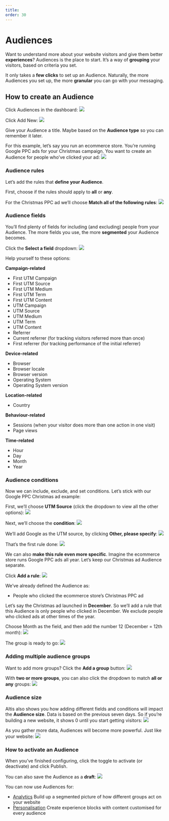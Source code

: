 ```yaml
---
title:
order: 30
---
```


# Audiences

Want to understand more about your website visitors and give them better **experiences**? Audiences is the place to start. It’s a way of **grouping** your visitors, based on criteria you set. 

It only takes a **few clicks** to set up an Audience. Naturally, the more Audiences you set up, the more **granular** you can go with your messaging.

## How to create an Audience

Click Audiences in the dashboard:
![](../assets/audiences-image8.png)

Click Add New:
![](../assets/audiences-image1.png)

Give your Audience a title. Maybe based on the **Audience type** so you can remember it later. 

For this example, let’s say you run an ecommerce store. You’re running Google PPC ads for your Christmas campaign. You want to create an Audience for people who’ve clicked your ad:
![](../assets/audiences-image7.png)

### Audience rules

Let’s add the rules that **define your Audience**. 

First, choose if the rules should apply to **all** or **any**. 

For the Christmas PPC ad we’ll choose **Match all of the following rules**:
![](../assets/audiences-image14.png)

### Audience fields

You’ll find plenty of fields for including (and excluding) people from your Audience. The more fields you use, the more **segmented** your Audience becomes.

Click the **Select a field** dropdown:
![](../assets/audiences-image4.png)

Help yourself to these options:

**Campaign-related**
- First UTM Campaign
- First UTM Source
- First UTM Medium
- First UTM Term
- First UTM Content
- UTM Campaign
- UTM Source
- UTM Medium
- UTM Term
- UTM Content
- Referrer
- Current referrer (for tracking visitors referred more than once)
- First referrer (for tracking performance of the initial referrer)

**Device-related**
- Browser
- Browser locale
- Browser version
- Operating System
- Operating System version

**Location-related**

- Country

**Behaviour-related**

- Sessions (when your visitor does more than one action in one visit)
- Page views 

**Time-related**

- Hour
- Day
- Month
- Year

### Audience conditions

Now we can include, exclude, and set conditions. Let’s stick with our Google PPC Christmas ad example:

First, we’ll choose **UTM Source** (click the dropdown to view all the other options):
![](../assets/audiences-image6.png)

Next, we’ll choose the **condition**:
![](../assets/audiences-image5.png)

We’ll add Google as the UTM source, by clicking **Other, please specify**:
![](../assets/audiences-image13.png)

That’s the first rule done:
![](../assets/audiences-image16.png)

We can also **make this rule even more specific**. Imagine the ecommerce store runs Google PPC ads all year. Let’s keep our Christmas ad Audience separate. 

Click **Add a rule**:
![](../assets/audiences-image11.png)

We’ve already defined the Audience as:

- People who clicked the ecommerce store’s Christmas PPC ad

Let’s say the Christmas ad launched in **December**. So we’ll add a rule that this Audience is only people who clicked in December. We exclude people who clicked ads at other times of the year. 

Choose Month as the field, and then add the number 12 (December = 12th month):
![](../assets/audiences-image10.png)

The group is ready to go:
 ![](../assets/audiences-image3.png)

### Adding multiple audience groups

Want to add more groups? Click the **Add a group** button:
![](../assets/audiences-image2.png)

With **two or more groups**, you can also click the dropdown to match **all or any** groups:
![](../assets/audiences-image15.png)

### Audience size

Altis also shows you how adding different fields and conditions will impact the **Audience size**. Data is based on the previous seven days. So if you’re building a new website, it shows 0 until you start getting visitors:
![](../assets/audiences-image12.png)

As you gather more data, Audiences will become more powerful. Just like your website:
![](../assets/audiences-image17.png)

### How to activate an Audience

When you’ve finished configuring, click the toggle to activate (or deactivate) and click Publish. 

You can also save the Audience as a **draft**:
![](../assets/audiences-image9.png)

You can now use Audiences for:

- [Analytics](insights.md)
    Build up a segmented picture of how different groups act on your website
- [Personalisation](../content-and-content-blocks/experience-blocks.md)
    Create experience blocks with content customised for every audience
